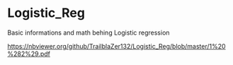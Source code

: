 # Logistic_Reg
Basic informations and math behing Logistic regression

https://nbviewer.org/github/TrailblaZer132/Logistic_Reg/blob/master/1%20%282%29.pdf
